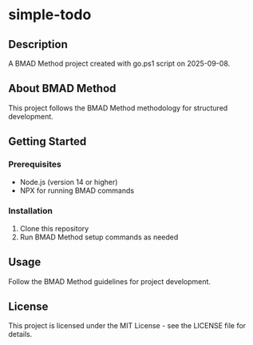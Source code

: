 # simple-todo

## Description

A BMAD Method project created with go.ps1 script on 2025-09-08.

## About BMAD Method

This project follows the BMAD Method methodology for structured development.

## Getting Started

### Prerequisites

* Node.js (version 14 or higher)
* NPX for running BMAD commands

### Installation

1. Clone this repository
2. Run BMAD Method setup commands as needed

## Usage

Follow the BMAD Method guidelines for project development.

## License

This project is licensed under the MIT License - see the LICENSE file for details.
